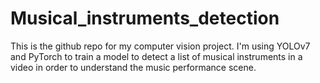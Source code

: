 # Musical_instruments_detection
This is the github repo for my computer vision project. I'm using YOLOv7 and PyTorch to train a model to detect a list of musical instruments in a video in order to understand the music performance scene.
